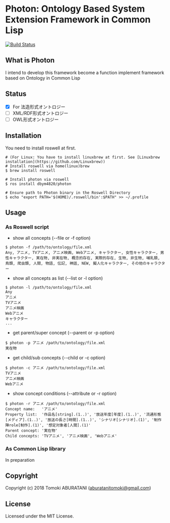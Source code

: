 # Photon: Ontology Based System Extension Framework in Common Lisp 

[![Build Status](https://travis-ci.com/dbym4820/photon.svg?branch=master)](https://travis-ci.com/dbym4820/photon)

## What is Photon

I intend to develop this framework become a function implement framework based on Ontology in Common Lisp

## Status

- [X] For 法造形式オントロジー
- [ ] XML/RDF形式オントロジー
- [ ] OWL形式オントロジー

## Installation

You need to install roswell at first.

```
# (For Linux: You have to install linuxbrew at first. See [Linuxbrew installation](https://github.com/Linuxbrew))
# Install roswell via home(linux)brew
$ brew install roswell

# Install photon via roswell
$ ros install dbym4820/photon

# Ensure path to Photon binary in the Roswell Directory
$ echo "export PATH='$(HOME)/.roswell/bin':$PATH" >> ~/.profile
```

## Usage

### As Roswell script

- show all concepts (--file or -f option)

```
$ photon -f /path/to/ontology/file.xml
Any, アニメ, TVアニメ, アニメ映画, Webアニメ, キャラクター, 女性キャラクター, 男性キャラクター, 実在物, 非実在物, 概念的存在, 実際的存在, 生物, 非生物, 哺乳類, 鳥類, 爬虫類, 人間, 物語, 伝記, 神話, NEW, 擬人化キャラクター, その他のキャラクター
```

- show all concepts as list (--list or -l option)

```
$ photon -l /path/to/ontology/file.xml
Any
アニメ
TVアニメ
アニメ映画
Webアニメ
キャラクター
...
```

- get parent/super concept (--parent or -p option)

```
$ photon -p アニメ /path/to/ontology/file.xml
実在物
```

- get child/sub concepts (--child or -c option)

```
$ photon -c アニメ /path/to/ontology/file.xml
TVアニメ
アニメ映画
Webアニメ
```

- show concept conditions (--attribute or -r option)

```
$ photon -r アニメ /path/to/ontology/file.xml
Concept name:   'アニメ'
Property list:  '作品名[string].(1..)', '放送年度[年度].(1..)', '流通形態[メディア].(1..)', '放送の長さ[時間].(1..)', 'シナリオ[シナリオ].(1)', '制作陣role[制作].(1)', '想定対象者[人間].(1)'
Parent concept: '実在物'
Child concepts: 'TVアニメ', 'アニメ映画', 'Webアニメ'
```

### As Common Lisp library

In preparation


## Copyright

Copyright (c) 2018 Tomoki ABURATANI (aburatanitomoki@gmail.com)

## License

Licensed under the MIT License.
